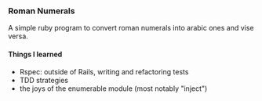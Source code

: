 ### Roman Numerals
A simple ruby program to convert roman numerals into arabic ones and vise versa.

#### Things I learned
 * Rspec: outside of Rails, writing and refactoring tests
 * TDD strategies
 * the joys of the enumerable module (most notably "inject")
